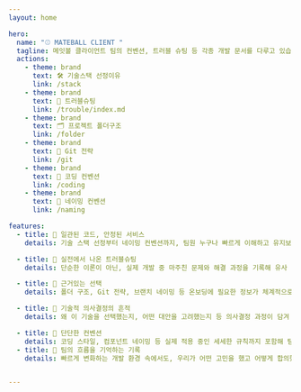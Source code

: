 ```yaml
---
layout: home

hero:
  name: "⚾ MATEBALL CLIENT "
  tagline: 메잇볼 클라이언트 팀의 컨벤션, 트러블 슈팅 등 각종 개발 문서를 다루고 있습니다
  actions:
    - theme: brand
      text: 🛠️ 기술스택 선정이유
      link: /stack
    - theme: brand
      text: 📜 트러블슈팅
      link: /trouble/index.md
    - theme: brand
      text: 🗂️ 프로젝트 폴더구조
      link: /folder
    - theme: brand
      text: 💫 Git 전략
      link: /git
    - theme: brand
      text: 💫 코딩 컨벤션
      link: /coding
    - theme: brand
      text: 💫 네이밍 컨벤션
      link: /naming

features:
  - title: 💫 일관된 코드, 안정된 서비스
    details: 기술 스택 선정부터 네이밍 컨벤션까지, 팀원 누구나 빠르게 이해하고 유지보수할 수 있는 기준을 담았습니다.

  - title: 💫 실전에서 나온 트러블슈팅
    details: 단순한 이론이 아닌, 실제 개발 중 마주친 문제와 해결 과정을 기록해 유사 상황에서 빠르게 대응할 수 있습니다.

  - title: 💫 근거있는 선택
    details: 폴더 구조, Git 전략, 브랜치 네이밍 등 온보딩에 필요한 정보가 체계적으로 정리되어 있습니다.

  - title: 💫 기술적 의사결정의 흔적
    details: 왜 이 기술을 선택했는지, 어떤 대안을 고려했는지 등 의사결정 과정이 담겨 있어 팀의 방향성을 공유할 수 있습니다.

  - title: 💫 단단한 컨벤션
    details: 코딩 스타일, 컴포넌트 네이밍 등 실제 적용 중인 세세한 규칙까지 포함해 팀 생산성을 높입니다.
  - title: 💫 팀의 흐름을 기억하는 기록
    details: 빠르게 변화하는 개발 환경 속에서도, 우리가 어떤 고민을 했고 어떻게 합의했는지를 명확히 남겨 다음 선택의 기준이 됩니다.


---
```


